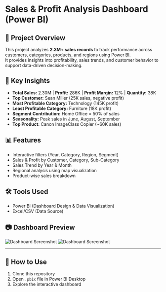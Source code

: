 # Sales & Profit Analysis Dashboard (Power BI)

## 📌 Project Overview
This project analyzes **2.3M+ sales records** to track performance across customers, categories, products, and regions using Power BI.  
It provides insights into profitability, sales trends, and customer behavior to support data-driven decision-making.

## 🔑 Key Insights
- **Total Sales:** 2.30M | **Profit:** 286K | **Profit Margin:** 12% | **Quantity:** 38K  
- **Top Customer:** Sean Miller (25K sales, negative profit)  
- **Most Profitable Category:** Technology (145K profit)  
- **Least Profitable Category:** Furniture (18K profit)  
- **Segment Contribution:** Home Office = 50% of sales  
- **Seasonality:** Peak sales in June, August, September  
- **Top Product:** Canon ImageClass Copier (~60K sales)

## 📊 Features
- Interactive filters (Year, Category, Region, Segment)  
- Sales & Profit by Customer, Category, Sub-Category  
- Sales Trend by Year & Month  
- Regional analysis using map visualization  
- Product-wise sales breakdown  

## 🛠 Tools Used
- Power BI (Dashboard Design & Data Visualization)  
- Excel/CSV (Data Source)

## 📷 Dashboard Preview
![Dashboard Screenshot](screenshot1.png)
![Dashboard Screenshot](screenshot2.png)

---

## 🚀 How to Use
1. Clone this repository  
2. Open `.pbix` file in Power BI Desktop  
3. Explore the interactive dashboard
